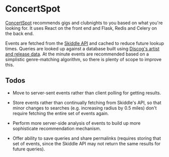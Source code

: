 ConcertSpot
===========

[ConcertSpot](https://www.concertspot.co.uk) recommends gigs and clubnights to you based on what you're looking for. It uses React on the front end and Flask, Redis and Celery on the back end.

Events are fetched from the [Skiddle API](http://www.skiddle.com/api/) and cached to reduce future lookup times. Queries are looked up against a database built using [Discog's artist and release data](http://data.discogs.com/). At the minute events are recommended based on a simplistic genre-matching algorithm, so there is plenty of scope to improve this.

Todos
-----

* Move to server-sent events rather than client polling for getting results.

* Store events rather than continually fetching from Skiddle's API, so that minor changes to searches (e.g. increasing radius by 0.5 miles) don't require fetching the entire set of events again.

* Perform more server-side analysis of events to build up more sophisticate recommendation mechanism.

* Offer ability to save queries and share permalinks (requires storing that set of events, since the Skiddle API may not return the same results for future queries).
